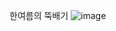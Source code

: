 한여름의 뚝배기
![image](https://github.com/simeddk/Tore05_ThirdPersonCPP/assets/65766852/6daffc41-fa8a-4392-b3dc-994713c06b76)
